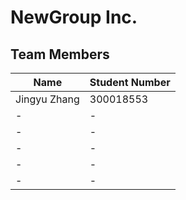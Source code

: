 # NewGroup Inc.

## Team Members

| Name | Student Number |
| --- | --- |
| Jingyu Zhang | 300018553  |
| - | -  |
| - | - |
| - | - |
| - | - |
| - | - |
